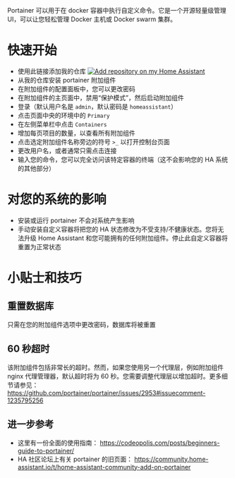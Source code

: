 Portainer 可以用于在 docker 容器中执行自定义命令。它是一个开源轻量级管理 UI，可以让您轻松管理 Docker 主机或 Docker swarm 集群。

# 快速开始
- 使用此链接添加我的仓库
[![Add repository on my Home Assistant][repository-badge]][repository-url]
- 从我的仓库安装 portainer 附加组件
- 在附加组件的配置面板中，您可以更改密码
- 在附加组件的主页面中，禁用“保护模式”，然后启动附加组件
- 登录（默认用户名是 `admin`，默认密码是 `homeassistant`）
- 点击页面中央的环境中的 `Primary`
- 在左侧菜单栏中点击 `Containers`
- 增加每页项目的数量，以查看所有附加组件
- 点击选定附加组件名称旁边的符号 `>_` 以打开控制台页面
- 更改用户名，或者通常只需点击连接
- 输入您的命令，您可以完全访问该特定容器的终端（这不会影响您的 HA 系统的其他部分）

# 对您的系统的影响
- 安装或运行 portainer 不会对系统产生影响
- 手动安装自定义容器将把您的 HA 状态修改为不受支持/不健康状态。您将无法升级 Home Assistant 和您可能拥有的任何附加组件。停止此自定义容器将重置为正常状态

# 小贴士和技巧

## 重置数据库
只需在您的附加组件选项中更改密码，数据库将被重置

## 60 秒超时
该附加组件包括非常长的超时。然而，如果您使用另一个代理层，例如附加组件 nginx 代理管理器，默认超时将为 60 秒。您需要调整代理层以增加超时。更多细节请参见： https://github.com/portainer/portainer/issues/2953#issuecomment-1235795256

## 进一步参考
- 这里有一份全面的使用指南： https://codeopolis.com/posts/beginners-guide-to-portainer/
- HA 社区论坛上有关 portainer 的旧页面： https://community.home-assistant.io/t/home-assistant-community-add-on-portainer

[repository-badge]: https://img.shields.io/badge/Add%20repository%20to%20my-Home%20Assistant-41BDF5?logo=home-assistant&style=for-the-badge
[repository-url]: https://my.home-assistant.io/redirect/supervisor_add_addon_repository/?repository_url=https%3A%2F%2Fgithub.com%2Falexbelgium%2Fhassio-addons